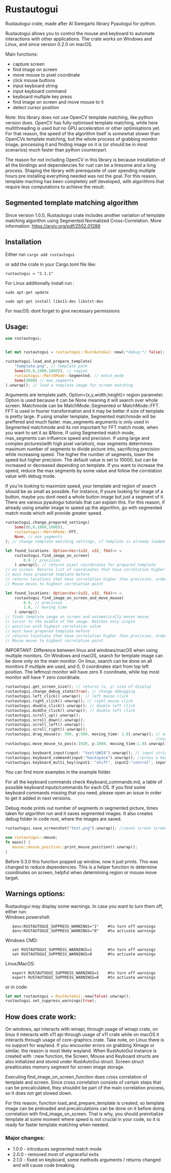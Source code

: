 # Rustautogui

Rustautogui crate, made after Al Sweigarts library Pyautogui for python.

Rustautogui allows you to control the mouse and keyboard to automate interactions with other applications.
The crate works on Windows and Linux, and since version 0.2.0 on macOS.

Main functions:

- capture screen
- find image on screen
- move mouse to pixel coordinate
- click mouse buttons
- input keyboard string
- input keyboard command
- keyboard multiple key press
- find image on screen and move mouse to it
- detect cursor position


Note: this library does not use OpenCV template matching, like python version does. OpenCV has fully optimised template matching, while here multithreading is used but no GPU acceleration or other optimisations yet. For that reason, the speed of the algorithm itself is somewhat slower than OpenCVs template matching, but the whole process of grabbing monitor image, processing it and finding image on it is (or should be in most scenarios) much faster than python counterpart.

The reason for not including OpenCV in this library is because installation of all the bindings and dependencies for rust can be a tiresome and a long process. Shaping the library with prerequisite of user spending multiple hours pre installing everything needed was not the goal. For this reason, template maching has been completely self developed, with algorithms that require less computations to achieve the result.

## Segmented template matching algorithm

Since version 1.0.0, Rustautogui crate includes another variation of template matching algorithm using Segmented Normalized Cross-Correlation.
More information: https://arxiv.org/pdf/2502.01286


## Installation

Either run
`cargo add rustautogui`

or add the crate in your Cargo.toml file like:

`rustautogui = "2.1.1"`

For Linux additionally install run :

`sudo apt-get update`

`sudo apt-get install libx11-dev libxtst-dev`


For macOS: dont forget to give necessary permissions


## Usage:

```rust
use rustautogui;


let mut rustautogui = rustautogui::RustAutoGui::new(/*debug:*/ false); // create rustautogui instance

rustautogui.load_and_prepare_template(
    "template.png", // template_path
    Some((0,0,1000,1000)), // region
    rustautogui::MatchMode::Segmented, // match_mode
    Some(3000) // max_segments
).unwrap(); // load a template image for screen matching
```
Arguments are template path, Option<(x,y,width,height)> region parameter. Option is used because it can be None meaning it will search over whole screen. Matchmode can be MatchMode::Segmented or MatchMode::FFT.
FFT is used in fourier transformation and it may be better if size of template is pretty large. If using smaller template, Segmented matchmode will be preffered and much faster.
max_segments arguments is only used in Segmented matchmode and its not important for FFT match mode, when you want to set it as &None.
If using Segmented match mode, max_segments can influence speed and precision. If using large and complex pictures(with high pixel variation), max segments determines maximum number of segments
to divide picture into, sacrificing precision while increasing speed. The higher the number of segments, lower the speed but higher precision.
The default value is set to 10000, but can be increased or decreased depending on template. If you want to increase the speed, reduce the max segments by some value and follow the correlation value with debug mode.

If you're looking to maximize speed, your template and region of search should be as small as possible. For instance, if youre looking for image of a button, maybe you dont need a whole button image but just a segment of it. There are various pyautogui tutorials that can explain this.
For this reason, if already using smaller image to speed up the algorithm, go with segmented match mode which will provide greater speed.

```rust
rustautogui.change_prepared_settings(
    Some((0,0,1000,1000)),
    rustautogui::MatchMode::FFT,
    None, // max_segments
); // change template matching settings, if template is already loaded
```

```rust
let found_locations: Option<Vec<(u32, u32, f64)>> =
    rustautogui.find_image_on_screen(
        0.9 // precision
    ).unwrap(); // returns pixel coordinates for prepared template
// on screen. Returns list of coordinates that have correlation higher than inserted precision parameter
// must have prepared template before
// returns locations that have correlation higher than precision, ordered from highest to lowest.
// Mouse moves to highest correlation point
```

```rust
let found_locations: Option<Vec<(u32, u32, f64)>> =
    rustautogui.find_image_on_screen_and_move_mouse(
        0.9, // precision
        1.0, // moving_time
    ).unwrap();
// finds template image on screen and automatically moves mouse
// cursor to the middle of the image. Matches only single
// position with highest correlation value
// must have prepared template before
// returns locations that have correlation higher than precision, ordered from highest to lowest.
// Mouse moves to highest correlation point
```
IMPORTANT: Difference between linux and windows/macOS when using multiple monitors. On Windows and macOS, search for template image can be done only on the main monitor.
On linux, search can be done on all monitors if multiple are used, and  0, 0 coordinates start from top left position. The leftmost monitor will have zero X coordinate, while top most monitor will have Y zero coordinate.


```rust
rustautogui.get_screen_size(); // returns (x, y) size of display
rustautogui.change_debug_state(true); // change debugging
rustautogui.left_click().unwrap(); // left mouse click
rustautogui.right_click().unwrap(); // right mouse click
rustautogui.double_click().unwrap(); // double left click
rustautogui.middle_click().unwrap(); // double left click
rustautogui.scroll_up().unwrap();
rustautogui.scroll_down().unwrap();
rustautogui.scroll_left().unwrap();
rustautogui.scroll_right().unwrap();
rustautogui.drag_mouse(x: 500, y:500, moving_time: 1.0).unwrap(); // executes left click down, move mouse to x, y location, left click up.
                                                                  //note: use moving time > 0.2, or even higher, depending on distance. Especially important for macOS
rustautogui.move_mouse_to_pos(x:1920, y:1080, moving_time:1.0).unwrap(); // moves mouse to position for certain time

rustautogui.keyboard_input(input: "test!@#24").unwrap(); // input string, or better say, do the sequence of key presses
rustautogui.keyboard_command(input:"backspace").unwrap(); //press a keyboard button
rustautogui.keyboard_multi_key(input1: "shift", input2:"control", input3: Some("t")).unwrap(); // Executed multiple key press at same time. third argument is optional


```
You can find more examples in the example folder.

For all the keyboard commands check Keyboard_commands.md, a table of possible keyboard inputs/commands for each OS. If you
find some keyboard commands missing that you need, please open an issue in order to get it added in next versions.

Debug mode prints out number of segments in segmented picture, times taken for algorithm run and it saves segmented images. It also creates debug folder in code root, where the images are saved.

```rust
rustautogui.save_screenshot("test.png").unwrap(); //saves screen screenshot
```

```rust
use rustautogui::mouse;
fn main() {
   mouse::mouse_position::print_mouse_position().unwrap();
}
```
Before 0.3.0 this function popped up window, now it just prints. This was changed to reduce dependencies.
This is a helper function to determine coordinates on screen, helpful when determining region or mouse move target.


## Warnings options:

Rustautogui may display some warnings. In case you want to turn them off, either run:\
Windows powershell:
```
   $env:RUSTAUTOGUI_SUPPRESS_WARNINGS="1"    #to turn off warnings
   $env:RUSTAUTOGUI_SUPPRESS_WARNINGS="0"    #to activate warnings
```
Windows CMD:
```
   set RUSTAUTOGUI_SUPPRESS_WARNINGS=1       #to turn off warnings
   set RUSTAUTOGUI_SUPPRESS_WARNINGS=0       #to activate warnings
```
Linux/MacOS:
```
   export RUSTAUTOGUI_SUPPRESS_WARNINGS=1    #to turn off warnings
   export RUSTAUTOGUI_SUPPRESS_WARNINGS=0    #to activate warnings
```
or in code:

```rust
let mut rustautogui = RustAutoGui::new(false).unwrap();
rustautogui.set_suppress_warnings(true);
```

## How does crate work:

On windows, api interacts with winapi, through usage of winapi crate, on linux it interacts with x11 api through usage of x11 crate while on macOS it interacts through usage of core-graphics crate.
Take note, on Linux there is no support for wayland. If you encounter errors on grabbing XImage or similar, the reason is most likely wayland.
When RustAutoGui instance is created with ::new function, the Screen, Mouse and Keyboard structs are also initialized and stored under RustAutoGui struct.
Screen struct preallocates memory segment for screen image storage.

Executing find_image_on_screen_function does cross correlation of template and screen. Since cross correlation consists of certain steps that can be precalculated, they shouldnt be part of the main correlation process, so it does not get slowed down.

For this reason, function load_and_prepare_template is created, so template image can be preloaded and precalculations can be done on it before doing correlation with find_image_on_screen.
That is why, you should preinitialize template at some moment where speed is not crucial in your code, so it is ready for faster template matching when needed.

### Major changes:

- 1.0.0 - introduces segmented match mode
- 2.0.0 - removed most of ungraceful exits
- 2.1.0 - fixed on keyboard, some methods arguments / returns changed and will cause code breaking.
